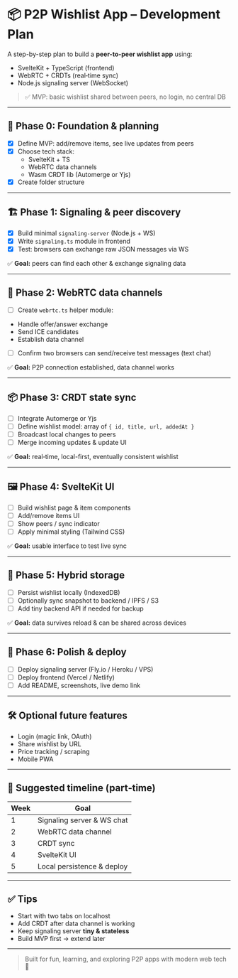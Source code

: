 # 📦 P2P Wishlist App – Development Plan

A step-by-step plan to build a **peer-to-peer wishlist app** using:
- SvelteKit + TypeScript (frontend)
- WebRTC + CRDTs (real‑time sync)
- Node.js signaling server (WebSocket)

> ✅ MVP: basic wishlist shared between peers, no login, no central DB

---

## 🧭 Phase 0: Foundation & planning

- [x] Define MVP: add/remove items, see live updates from peers
- [x] Choose tech stack:
  - SvelteKit + TS
  - WebRTC data channels
  - Wasm CRDT lib (Automerge or Yjs)
- [x] Create folder structure

---

## 🏗 Phase 1: Signaling & peer discovery

- [x] Build minimal `signaling-server` (Node.js + WS)
- [x] Write `signaling.ts` module in frontend
- [x] Test: browsers can exchange raw JSON messages via WS

✅ **Goal:** peers can find each other & exchange signaling data

---

## 📡 Phase 2: WebRTC data channels

- [ ] Create `webrtc.ts` helper module:
- Handle offer/answer exchange
- Send ICE candidates
- Establish data channel
- [ ] Confirm two browsers can send/receive test messages (text chat)

✅ **Goal:** P2P connection established, data channel works

---

## 📦 Phase 3: CRDT state sync

- [ ] Integrate Automerge or Yjs
- [ ] Define wishlist model: array of `{ id, title, url, addedAt }`
- [ ] Broadcast local changes to peers
- [ ] Merge incoming updates & update UI

✅ **Goal:** real‑time, local-first, eventually consistent wishlist

---

## 🖼 Phase 4: SvelteKit UI

- [ ] Build wishlist page & item components
- [ ] Add/remove items UI
- [ ] Show peers / sync indicator
- [ ] Apply minimal styling (Tailwind CSS)

✅ **Goal:** usable interface to test live sync

---

## 🔐 Phase 5: Hybrid storage

- [ ] Persist wishlist locally (IndexedDB)
- [ ] Optionally sync snapshot to backend / IPFS / S3
- [ ] Add tiny backend API if needed for backup

✅ **Goal:** data survives reload & can be shared across devices

---

## 🚀 Phase 6: Polish & deploy

- [ ] Deploy signaling server (Fly.io / Heroku / VPS)
- [ ] Deploy frontend (Vercel / Netlify)
- [ ] Add README, screenshots, live demo link

---

## 🛠 Optional future features

- Login (magic link, OAuth)
- Share wishlist by URL
- Price tracking / scraping
- Mobile PWA

---

## 📅 Suggested timeline (part‑time)

| Week | Goal |
|-----|------|
| 1   | Signaling server & WS chat |
| 2   | WebRTC data channel |
| 3   | CRDT sync |
| 4   | SvelteKit UI |
| 5   | Local persistence & deploy |

---

## ✅ Tips

- Start with two tabs on localhost
- Add CRDT after data channel is working
- Keep signaling server **tiny & stateless**
- Build MVP first → extend later

---

> Built for fun, learning, and exploring P2P apps with modern web tech 🚀
